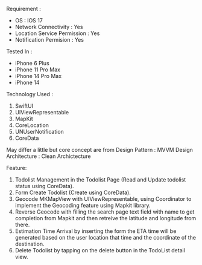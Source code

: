 Requirement : 
- OS : IOS 17
- Network Connectivity : Yes
- Location Service Permission : Yes
- Notification Permision : Yes

Tested In :
- iPhone 6 Plus
- iPhone 11 Pro Max
- iPhone 14 Pro Max
- iPhone 14

Technology Used : 
1. SwiftUI
2. UIViewRepresentable
3. MapKit
4. CoreLocation
5. UNUserNotification
6. CoreData

May differ a little but core concept are from
Design Pattern : MVVM
Design Architecture : Clean Archictecture

Feature:
1. Todolist Management in the Todolist Page (Read and Update todolist status using CoreData).
2. Form Create Todolist (Create using CoreData).
3. Geocode MKMapView with UIViewRepresentable, using Coordinator to implement the Geocoding feature using Mapkit library.
4. Reverse Geocode with filling the search page text field with name to get completion from Mapkit and then retreive the latitude and longitude from there.
5. Estimation Time Arrival by inserting the form the ETA time will be generated based on the user location that time and the coordinate of the destination.
6. Delete Todolist by tapping on the delete button in the TodoList detail view.
